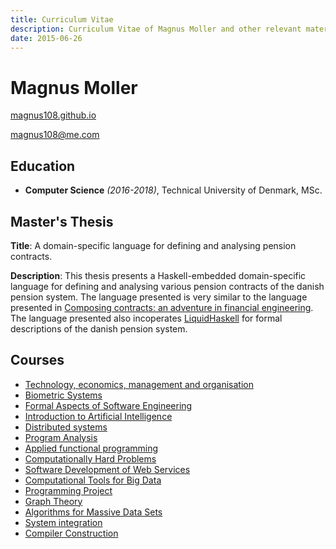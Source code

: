 ```yaml
---
title: Curriculum Vitae
description: Curriculum Vitae of Magnus Moller and other relevant material.
date: 2015-06-26
---
```


# Magnus Moller

[magnus108.github.io](https://magnus108.github.io/)

<magnus108@me.com>

## Education

- **Computer Science** *(2016-2018)*, Technical University of Denmark, MSc.

## Master's Thesis

**Title**: A domain-specific language for defining and analysing pension contracts.

**Description**: This thesis presents a Haskell-embedded domain-specific language for defining and analysing various pension contracts of the danish pension system.
The language presented is very similar to the language presented in [Composing contracts: an adventure in financial engineering](https://www.microsoft.com/en-us/research/wp-content/uploads/2016/07/contracts-icfp.pdf).
The language presented also incoperates [LiquidHaskell](https://ucsd-progsys.github.io/liquidhaskell-blog/) for formal descriptions of the danish pension system.

## Courses

- [Technology, economics, management and organisation](http://kurser.dtu.dk/course/42490)
- [Biometric Systems](http://kurser.dtu.dk/course/02238)
- [Formal Aspects of Software Engineering](http://kurser.dtu.dk/course/02263)
- [Introduction to Artificial Intelligence](http://kurser.dtu.dk/course/02180)
- [Distributed systems](http://kurser.dtu.dk/course/02220)
- [Program Analysis](http://kurser.dtu.dk/course/02242)
- [Applied functional programming](http://kurser.dtu.dk/course/02257)
- [Computationally Hard Problems](http://kurser.dtu.dk/course/02249)
- [Software Development of Web Services](http://kurser.dtu.dk/course/02267)
- [Computational Tools for Big Data](http://kurser.dtu.dk/course/02807)
- [Programming Project](http://kurser.dtu.dk/course/30010)
- [Graph Theory](http://kurser.dtu.dk/course/01227)
- [Algorithms for Massive Data Sets](http://kurser.dtu.dk/course/02282)
- [System integration](http://kurser.dtu.dk/course/02291)
- [Compiler Construction](http://kurser.dtu.dk/course/02247)
